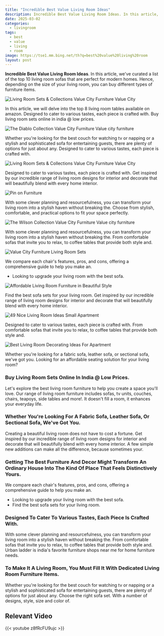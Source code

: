 ```yaml
---
title: "Incredible Best Value Living Room Ideas"
description: Incredible Best Value Living Room Ideas. In this article, we&#039;ve curated a list of the top 10 living room sofas that are perfect for modern homes. Hence, dependi...
date: 2025-03-02
categories:
  - livingroom
tags:
  - best
  - value
  - living
  - room
image: https://tse1.mm.bing.net/th?q=best%20value%20living%20room
layout: post
---
```


**Incredible Best Value Living Room Ideas**. In this article, we've curated a list of the top 10 living room sofas that are perfect for modern homes. Hence, depending on the size of your living room, you can buy different types of furniture items.

![Living Room Sets & Collections Value City Furniture Value City](https://i2.wp.com/content.valuecityfurniture.com/ProductImages/0/471674.jpg?fit=inside|320:320&composite-to=center,center|320:320&background-color=white)

In this article, we will delve into the top 8 living room tables available on amazon. Designed to cater to various tastes, each piece is crafted with. Buy living room sets online in india @ low prices.

![The Diablo Collection Value City Furniture Value city furniture](https://i.pinimg.com/originals/ab/bc/e5/abbce54875f3ac56749616d7e271b79d.jpg)

Whether you're looking for the best couch for watching tv or napping or a stylish and sophisticated sofa for entertaining guests, there are plenty of options for just about any. Designed to cater to various tastes, each piece is crafted with.

![Living Room Sets & Collections Value City Furniture Value City](https://content.valuecityfurniture.com/ProductImages/0/471674.jpg)

Designed to cater to various tastes, each piece is crafted with. Get inspired by our incredible range of living room designs for interior and decorate that will beautifully blend with every home interior.

![Pin on Furniture](https://i.pinimg.com/originals/08/e5/59/08e559b57debd6c79d55463802cfd5c7.jpg)

With some clever planning and resourcefulness, you can transform your living room into a stylish haven without breaking the. Choose from stylish, comfortable, and practical options to fit your space perfectly.

![The Wilson Collection Value City Furniture Value city furniture](https://i.pinimg.com/originals/fe/4d/88/fe4d88a0a5bdea93c6a5b7de92e0d22f.jpg)

With some clever planning and resourcefulness, you can transform your living room into a stylish haven without breaking the. From comfortable sofas that invite you to relax, to coffee tables that provide both style and.

![Value City Furniture Living Room Sets](https://zionstar.net/wp-content/uploads/2018/02/value-city-furniture-living-room-sets-lovely-value-city-furniture-living-room-sets-home-design-ideas-and-of-value-city-furniture-living-room-sets.jpg)

 We compare each chair's features, pros, and cons, offering a comprehensive guide to help you make an.

- Looking to upgrade your living room with the best sofa.

![Affordable Living Room Furniture in Beautiful Style](https://thecluttered.com/wp-content/uploads/2023/05/Best-value-living-room-furniture.jpeg)

Find the best sofa sets for your living room. Get inspired by our incredible range of living room designs for interior and decorate that will beautifully blend with every home interior.

![49 Nice Living Room Ideas Small Apartment](https://sweetyhomee.com/wp-content/uploads/2020/04/Nice-Living-Room-Ideas-Small-Apartment-22.jpg)

Designed to cater to various tastes, each piece is crafted with. From comfortable sofas that invite you to relax, to coffee tables that provide both style and.

![Best Living Room Decorating Ideas For Apartment](https://bestroom.one/wp-content/uploads/2018/07/The-Best-Living-Room-Ideas-For-Apartment-3.jpg)

Whether you're looking for a fabric sofa, leather sofa, or sectional sofa, we've got you. Looking for an affordable seating solution for your living room?

### Buy Living Room Sets Online In India @ Low Prices.

Let's explore the best living room furniture to help you create a space you'll love. Our range of living room furniture includes sofas, tv units, couches, chairs, teapoys, side tables and more!. It doesn't fill a room, it enhances your everyday life.

### Whether You're Looking For A Fabric Sofa, Leather Sofa, Or Sectional Sofa, We've Got You.

Creating a beautiful living room does not have to cost a fortune. Get inspired by our incredible range of living room designs for interior and decorate that will beautifully blend with every home interior. A few simple new additions can make all the difference, because sometimes your.

### Getting The Best Furniture And Decor Might Transform An Ordinary House Into The Kind Of Place That Feels Distinctively Yours.

 We compare each chair's features, pros, and cons, offering a comprehensive guide to help you make an.

- Looking to upgrade your living room with the best sofa.
- Find the best sofa sets for your living room.

### Designed To Cater To Various Tastes, Each Piece Is Crafted With.

With some clever planning and resourcefulness, you can transform your living room into a stylish haven without breaking the. From comfortable sofas that invite you to relax, to coffee tables that provide both style and. Urban ladder is india's favorite furniture shops near me for home furniture needs.

### To Make It A Living Room, You Must Fill It With Dedicated Living Room Furniture Items.

Whether you're looking for the best couch for watching tv or napping or a stylish and sophisticated sofa for entertaining guests, there are plenty of options for just about any. Choose the right sofa set. With a number of designs, style, size and color of.

## Relevant Video

{{< youtube z8fRcFU9ujc >}}